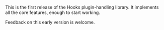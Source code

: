 This is the first release of the Hooks plugin-handling library. It implements all the core features, enough to start working.

Feedback on this early version is welcome.
